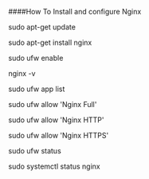 
####How To Install and configure Nginx

sudo apt-get update

sudo apt-get install nginx

sudo ufw enable

nginx -v

sudo ufw app list

sudo ufw allow 'Nginx Full'

sudo ufw allow 'Nginx HTTP'

sudo ufw allow 'Nginx HTTPS'

sudo ufw status

sudo systemctl status nginx

